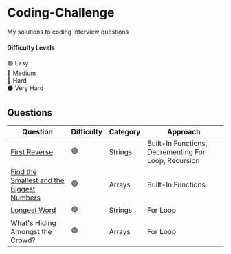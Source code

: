 # Coding-Challenge
My solutions to coding interview questions
#### Difficulty Levels

🟢 Easy  
🔵 Medium  
🔴 Hard  
⚫️ Very Hard

## Questions

| Question                                                      | Difficulty | Category             | Approach                 |
| ------------------------------------------------------------- | ---------- | -------------------- | ------------------------ |
| [First Reverse](First%20Reverse.md)                           |     🟢     | Strings             | Built-In Functions, Decrementing For Loop, Recursion  |
| [Find the Smallest and the Biggest Numbers](Find%20the%20Smallest%20and%20Biggest%20Numbers.md)| 🟢| Arrays | Built-In Functions|
| [Longest Word](Longest%20Word.md)                           |     🟢     |       Strings       | For Loop  |
|What's Hiding Amongst the Crowd?|     🟢     |       Arrays       | For Loop  |
